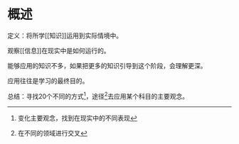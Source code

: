 # 概述
定义：将所学[[知识]]运用到实际情境中。

观察[[信息]]在现实中是如何运行的。

能够应用的知识不多，如果把更多的知识引导到这个阶段，会理解更深。

应用往往是学习的最终目的。

总结：寻找20个不同的方式[^1]，途径[^2]去应用某个科目的主要观念。

[^1]: 变化主要观念，找到在现实中的不同表现
[^2]: 在不同的领域进行交叉